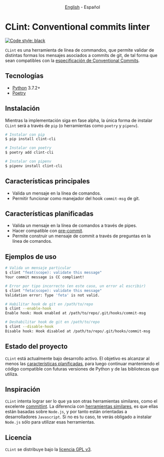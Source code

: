 <p align="center">
    <a href="README.md">English</a> - Español
</p>

# CLint: Conventional commits linter

[![Code style: black](https://img.shields.io/badge/code%20style-black-000000.svg)](https://github.com/psf/black)

`CLint` es una herramienta de línea de commandos, que permite validar de distintas formas los mensajes asociados a
commits de git, de tal forma que sean compatibles con
la [especificación de Conventional Commits](https://www.conventionalcommits.org/en/v1.0.0/#specification).

## Tecnologías

- [Python](https://www.python.org/) 3.7.2+
- [Poetry](https://python-poetry.org/)

## Instalación

Mientras la implementación siga en fase alpha, la única forma de instalar `CLint` será a través de `pip` (o herramientas
como `poetry` y `pipenv`).

```sh
# Instalar con pip
$ pip install clint-cli

# Instalar con poetry
$ poetry add clint-cli

# Instalar con pipenv
$ pipenv install clint-cli
```

## Características principales

- Valida un mensaje en la línea de comandos.
- Permitir funcionar como manejador del hook `commit-msg` de git.

## Características planificadas

- Valida un mensaje en la línea de comandos a través de pipes.
- Hacer compatible con [pre-commit](https://pre-commit.com/).
- Permite construir un mensaje de commit a través de preguntas en la línea de comandos.

## Ejemplos de uso

```sh
# Valida un mensaje particular
$ clint "feat(scope): validate this message"
Your commit message is CC compliant!
```

```sh
# Error por tipo incorrecto (en este caso, un error al escribir)
$ clint "feta(scope): validate this message"
Validation error: Type 'feta' is not valid.
```

```sh
# Habilitar hook de git en /path/to/repo
$ clint --enable-hook
Enable hook: Hook enabled at /path/to/repo/.git/hooks/commit-msg
```

```sh
# Deshabilitar hook de git en /path/to/repo
$ clint --disable-hook
Disable hook: Hook disabled at /path/to/repo/.git/hooks/commit-msg
```

## Estado del proyecto

`CLint` está actualmente bajo desarrollo activo. El objetivo es alcanzar al menos
las [características planificadas](#caractersticas-planificadas), para luego continuar manteniendo el código compatible
con futuras versiones de Python y de las bibliotecas que utiliza.

## Inspiración

`CLint` intenta lograr ser lo que ya son otras herramientas similares, como el
excelente [commitlint](https://github.com/conventional-changelog/commitlint). La diferencia
con [herramientas similares](https://www.conventionalcommits.org/en/about/#tooling-for-conventional-commits),
es que ellas están basadas sobre `Node.js`, y por tanto están orientadas a desarrolladores `Javascript`. Si no es tu
caso, te verás obligado a instalar `Node.js` sólo para utilizar esas herramientas.

## Licencia

`CLint` se distribuye bajo la [licencia GPL v3](../COPYING).
